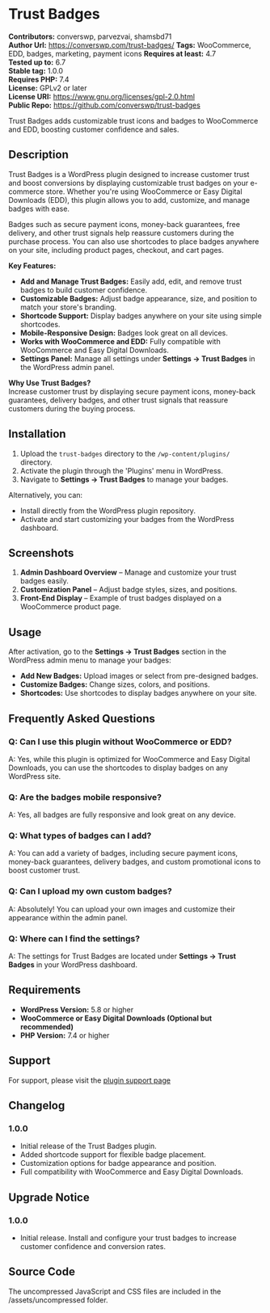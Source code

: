 # Trust Badges

**Contributors:** converswp, parvezvai, shamsbd71  
**Author Url:** https://converswp.com/trust-badges/
**Tags:** WooCommerce, EDD, badges, marketing, payment icons
**Requires at least:** 4.7  
**Tested up to:** 6.7  
**Stable tag:** 1.0.0  
**Requires PHP:** 7.4  
**License:** GPLv2 or later  
**License URI:** https://www.gnu.org/licenses/gpl-2.0.html  
**Public Repo:** https://github.com/converswp/trust-badges  

Trust Badges adds customizable trust icons and badges to WooCommerce and EDD, boosting customer confidence and sales.

## Description

Trust Badges is a WordPress plugin designed to increase customer trust and boost conversions by displaying customizable trust badges on your e-commerce store. Whether you're using WooCommerce or Easy Digital Downloads (EDD), this plugin allows you to add, customize, and manage badges with ease. 

Badges such as secure payment icons, money-back guarantees, free delivery, and other trust signals help reassure customers during the purchase process. You can also use shortcodes to place badges anywhere on your site, including product pages, checkout, and cart pages.

**Key Features:**
- **Add and Manage Trust Badges:** Easily add, edit, and remove trust badges to build customer confidence.
- **Customizable Badges:** Adjust badge appearance, size, and position to match your store's branding.
- **Shortcode Support:** Display badges anywhere on your site using simple shortcodes.
- **Mobile-Responsive Design:** Badges look great on all devices.
- **Works with WooCommerce and EDD:** Fully compatible with WooCommerce and Easy Digital Downloads.
- **Settings Panel:** Manage all settings under **Settings -> Trust Badges** in the WordPress admin panel.

**Why Use Trust Badges?**  
Increase customer trust by displaying secure payment icons, money-back guarantees, delivery badges, and other trust signals that reassure customers during the buying process.

## Installation

1. Upload the `trust-badges` directory to the `/wp-content/plugins/` directory.
2. Activate the plugin through the 'Plugins' menu in WordPress.
3. Navigate to **Settings -> Trust Badges** to manage your badges.

Alternatively, you can:
- Install directly from the WordPress plugin repository.
- Activate and start customizing your badges from the WordPress dashboard.

## Screenshots

1. **Admin Dashboard Overview** – Manage and customize your trust badges easily.
2. **Customization Panel** – Adjust badge styles, sizes, and positions.
3. **Front-End Display** – Example of trust badges displayed on a WooCommerce product page.

## Usage

After activation, go to the **Settings -> Trust Badges** section in the WordPress admin menu to manage your badges:
- **Add New Badges:** Upload images or select from pre-designed badges.
- **Customize Badges:** Change sizes, colors, and positions.
- **Shortcodes:** Use shortcodes to display badges anywhere on your site.

## Frequently Asked Questions

### Q: Can I use this plugin without WooCommerce or EDD?  
A: Yes, while this plugin is optimized for WooCommerce and Easy Digital Downloads, you can use the shortcodes to display badges on any WordPress site.

### Q: Are the badges mobile responsive?  
A: Yes, all badges are fully responsive and look great on any device.

### Q: What types of badges can I add?  
A: You can add a variety of badges, including secure payment icons, money-back guarantees, delivery badges, and custom promotional icons to boost customer trust.

### Q: Can I upload my own custom badges?  
A: Absolutely! You can upload your own images and customize their appearance within the admin panel.

### Q: Where can I find the settings?  
A: The settings for Trust Badges are located under **Settings -> Trust Badges** in your WordPress dashboard.

## Requirements

- **WordPress Version:** 5.8 or higher  
- **WooCommerce or Easy Digital Downloads (Optional but recommended)**  
- **PHP Version:** 7.4 or higher  

## Support

For support, please visit the [plugin support page](https://converswp.com/trust-badges/)

## Changelog

### 1.0.0
- Initial release of the Trust Badges plugin.
- Added shortcode support for flexible badge placement.
- Customization options for badge appearance and position.
- Full compatibility with WooCommerce and Easy Digital Downloads.

## Upgrade Notice

### 1.0.0
- Initial release. Install and configure your trust badges to increase customer confidence and conversion rates.

## Source Code
The uncompressed JavaScript and CSS files are included in the /assets/uncompressed folder.